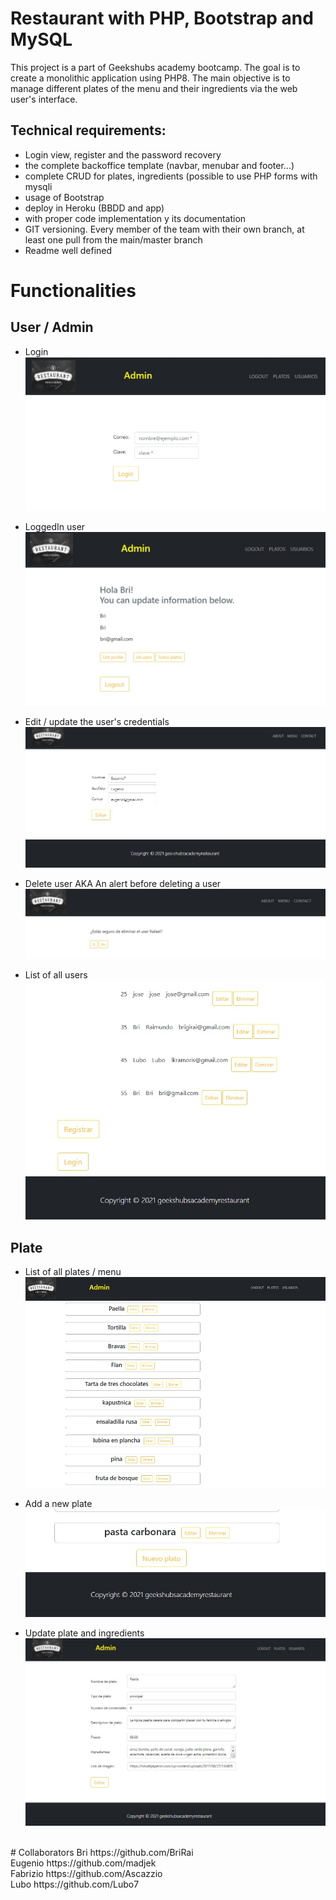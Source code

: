 # Restaurant with PHP, Bootstrap and MySQL

This project is a part of Geekshubs academy bootcamp. 
The goal is to create a monolithic application using PHP8. The main objective is to manage different plates of the menu and their ingredients via the web user's interface. 

## Technical requirements: 
* Login view, register and the password recovery
* the complete backoffice template (navbar, menubar and footer...)
* complete CRUD for plates, ingredients (possible to use PHP forms with mysqli
* usage of Bootstrap
* deploy in Heroku (BBDD and app)
* with proper code implementation y its documentation
* GIT versioning. Every member of the team with their own branch, at least one pull from the main/master branch
* Readme well defined

# Functionalities

## User / Admin
* Login <br>
![Login](https://github.com/Ascazzio/restaurantePHP/blob/main/images/Login_Page.jpg)

* LoggedIn user<br>
![LogedIn user](https://github.com/Ascazzio/restaurantePHP/blob/main/images/LogedIn_page.jpg)

* Edit / update the user's credentials<br>
![Edit user](https://github.com/Ascazzio/restaurantePHP/blob/main/images/Edit_user.jpg)

* Delete user AKA An alert before deleting a user<br>
![Alert_before_deleting_a_user](https://github.com/Ascazzio/restaurantePHP/blob/main/images/Alert_before_deleting_user.jpg)

* List of all users <br>
![List_of_all_users](https://github.com/Ascazzio/restaurantePHP/blob/main/images/List_all_user_edit_delete_register_login.jpg)

## Plate

* List of all plates / menu<br>
![List of all plates](https://github.com/Ascazzio/restaurantePHP/blob/main/images/List_all_plates.jpg)

* Add a new plate<br>
![Add a new plate](https://github.com/Ascazzio/restaurantePHP/blob/main/images/Add_new_plate.jpg)

* Update plate and ingredients<br>
![Update plate and ingredients](https://github.com/Ascazzio/restaurantePHP/blob/main/images/Update_plate.jpg)

<br>
# Collaborators
Bri https://github.com/BriRai <br>
Eugenio https://github.com/madjek <br>
Fabrizio https://github.com/Ascazzio <br>
Lubo https://github.com/Lubo7






